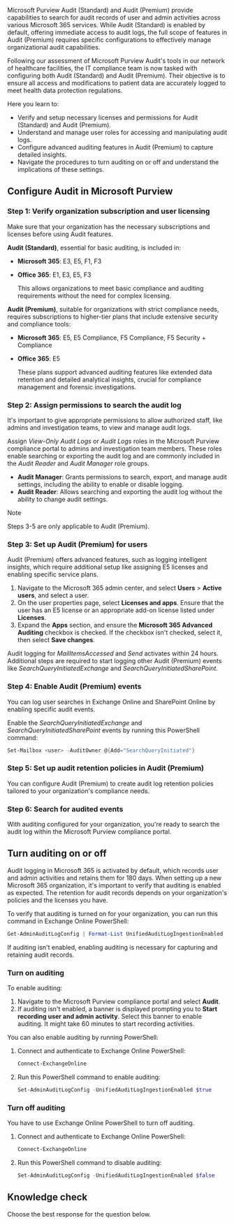 Microsoft Purview Audit (Standard) and Audit (Premium) provide capabilities to search for audit records of user and admin activities across various Microsoft 365 services. While Audit (Standard) is enabled by default, offering immediate access to audit logs, the full scope of features in Audit (Premium) requires specific configurations to effectively manage organizational audit capabilities.

Following our assessment of Microsoft Purview Audit's tools in our network of healthcare facilities, the IT compliance team is now tasked with configuring both Audit (Standard) and Audit (Premium). Their objective is to ensure all access and modifications to patient data are accurately logged to meet health data protection regulations.

Here you learn to:

- Verify and setup necessary licenses and permissions for Audit (Standard) and Audit (Premium).
- Understand and manage user roles for accessing and manipulating audit logs.
- Configure advanced auditing features in Audit (Premium) to capture detailed insights.
- Navigate the procedures to turn auditing on or off and understand the implications of these settings.

## Configure Audit in Microsoft Purview

### Step 1: Verify organization subscription and user licensing

Make sure that your organization has the necessary subscriptions and licenses before using Audit features.

**Audit (Standard)**, essential for basic auditing, is included in:

- **Microsoft 365**: E3, E5, F1, F3
- **Office 365**: E1, E3, E5, F3

  This allows organizations to meet basic compliance and auditing requirements without the need for complex licensing.

**Audit (Premium)**, suitable for organizations with strict compliance needs, requires subscriptions to higher-tier plans that include extensive security and compliance tools:

- **Microsoft 365**: E5, E5 Compliance, F5 Compliance, F5 Security + Compliance
- **Office 365**: E5

  These plans support advanced auditing features like extended data retention and detailed analytical insights, crucial for compliance management and forensic investigations.

### Step 2: Assign permissions to search the audit log

It's important to give appropriate permissions to allow authorized staff, like admins and investigation teams, to view and manage audit logs.

Assign _View-Only Audit Logs_ or _Audit Logs_ roles in the Microsoft Purview compliance portal to admins and investigation team members. These roles enable searching or exporting the audit log and are commonly included in the _Audit Reader_ and _Audit Manager_ role groups.

- **Audit Manager**: Grants permissions to search, export, and manage audit settings, including the ability to enable or disable logging.
- **Audit Reader**: Allows searching and exporting the audit log without the ability to change audit settings.

> [!NOTE]
> Steps 3-5 are only applicable to Audit (Premium).

### Step 3: Set up Audit (Premium) for users

Audit (Premium) offers advanced features, such as logging intelligent insights, which require additional setup like assigning E5 licenses and enabling specific service plans.

1. Navigate to the Microsoft 365 admin center, and select **Users** > **Active users**, and select a user.
1. On the user properties page, select **Licenses and apps**. Ensure that the user has an E5 license or an appropriate add-on license listed under **Licenses**.
1. Expand the **Apps** section, and ensure the **Microsoft 365 Advanced Auditing** checkbox is checked. If the checkbox isn't checked, select it, then select **Save changes**.

Audit logging for _MailItemsAccessed_ and _Send_ activates within 24 hours. Additional steps are required to start logging other Audit (Premium) events like _SearchQueryInitiatedExchange_ and _SearchQueryInitiatedSharePoint_.

### Step 4: Enable Audit (Premium) events

You can log user searches in Exchange Online and SharePoint Online by enabling specific audit events.

Enable the _SearchQueryInitiatedExchange_ and _SearchQueryInitiatedSharePoint_ events by running this PowerShell command:

```powershell
Set-Mailbox <user> -AuditOwner @{Add="SearchQueryInitiated"}
```

### Step 5: Set up audit retention policies in Audit (Premium)

You can configure Audit (Premium) to create audit log retention policies tailored to your organization's compliance needs.

### Step 6: Search for audited events

With auditing configured for your organization, you're ready to search the audit log within the Microsoft Purview compliance portal.

## Turn auditing on or off

Audit logging in Microsoft 365 is activated by default, which records user and admin activities and retains them for 180 days. When setting up a new Microsoft 365 organization,  it's important to verify that auditing is enabled as expected. The retention for audit records depends on your organization's policies and the licenses you have.

To verify that auditing is turned on for your organization, you can run this command in Exchange Online PowerShell:

```powershell
Get-AdminAuditLogConfig | Format-List UnifiedAuditLogIngestionEnabled
```

If auditing isn't enabled, enabling auditing is necessary for capturing and retaining audit records.

### Turn on auditing

To enable auditing:

1. Navigate to the Microsoft Purview compliance portal and select **Audit**.
1. If auditing isn't enabled, a banner is displayed prompting you to **Start recording user and admin activity**. Select this banner to enable auditing.
  It might take 60 minutes to start recording activities.

You can also enable auditing by running PowerShell:

1. Connect and authenticate to Exchange Online PowerShell:

   ```powershell
   Connect-ExchangeOnline
   ```

1. Run this PowerShell command to enable auditing:

   ```powershell
   Set-AdminAuditLogConfig -UnifiedAuditLogIngestionEnabled $true
   ```

### Turn off auditing

You have to use Exchange Online PowerShell to turn off auditing.

1. Connect and authenticate to Exchange Online PowerShell:

   ```powershell
   Connect-ExchangeOnline
   ```

1. Run this PowerShell command to disable auditing:

   ```powershell
   Set-AdminAuditLogConfig -UnifiedAuditLogIngestionEnabled $false
   ```

## Knowledge check

Choose the best response for the question below.
